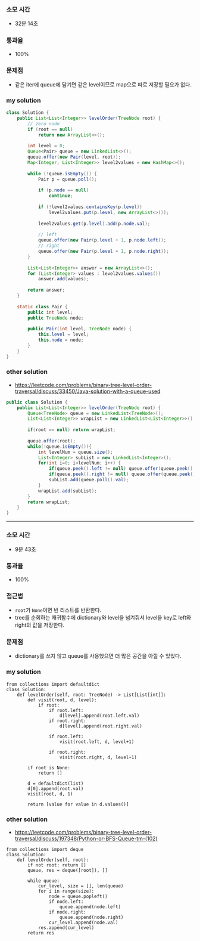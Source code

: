 
### 소모 시간
- 32분 14초

### 통과율
- 100%

### 문제점
- 같은 iter에 queue에 담기면 같은 level이므로 map으로 따로 저장할 필요가 없다.

### my solution
```java
class Solution {
    public List<List<Integer>> levelOrder(TreeNode root) {
        // zero node
        if (root == null)
            return new ArrayList<>();
        
        int level = 0;
        Queue<Pair> queue = new LinkedList<>();
        queue.offer(new Pair(level, root));
        Map<Integer, List<Integer>> level2values = new HashMap<>();
        
        while (!queue.isEmpty()) {
            Pair p = queue.poll();
            
            if (p.node == null)
                continue;
            
            if (!level2values.containsKey(p.level))
                level2values.put(p.level, new ArrayList<>());
            
            level2values.get(p.level).add(p.node.val);
            
            // left
            queue.offer(new Pair(p.level + 1, p.node.left));
            // right
            queue.offer(new Pair(p.level + 1, p.node.right));
        }
        
        List<List<Integer>> answer = new ArrayList<>();
        for (List<Integer> values : level2values.values())
            answer.add(values);
        
        return answer;
    }
    
    static class Pair {
        public int level;
        public TreeNode node;
        
        public Pair(int level, TreeNode node) {
            this.level = level;
            this.node = node;
        }
    }
}
```

### other solution
- https://leetcode.com/problems/binary-tree-level-order-traversal/discuss/33450/Java-solution-with-a-queue-used
```java
public class Solution {
    public List<List<Integer>> levelOrder(TreeNode root) {
        Queue<TreeNode> queue = new LinkedList<TreeNode>();
        List<List<Integer>> wrapList = new LinkedList<List<Integer>>();
        
        if(root == null) return wrapList;
        
        queue.offer(root);
        while(!queue.isEmpty()){
            int levelNum = queue.size();
            List<Integer> subList = new LinkedList<Integer>();
            for(int i=0; i<levelNum; i++) {
                if(queue.peek().left != null) queue.offer(queue.peek().left);
                if(queue.peek().right != null) queue.offer(queue.peek().right);
                subList.add(queue.poll().val);
            }
            wrapList.add(subList);
        }
        return wrapList;
    }
}
```

---

### 소모 시간
- 9분 43초

### 통과율
- 100%

### 접근법
- `root`가 `None`이면 빈 리스트를 반환한다.
- tree를 순회하는 재귀함수에 dictionary와 level을 넘겨줘서 level을 key로 left와 right의 값을 저장한다.

### 문제점
- dictionary를 쓰지 않고 queue를 사용했으면 더 많은 공간을 아낄 수 있었다.

### my solution
```
from collections import defaultdict
class Solution:
    def levelOrder(self, root: TreeNode) -> List[List[int]]:
        def visit(root, d, level):
            if root:
                if root.left:
                    d[level].append(root.left.val)
                if root.right:
                    d[level].append(root.right.val)
                
                if root.left:
                    visit(root.left, d, level+1)
                
                if root.right:
                    visit(root.right, d, level+1)
        
        if root is None:
            return []
        
        d = defaultdict(list)
        d[0].append(root.val)
        visit(root, d, 1)
        
        return [value for value in d.values()]
```

### other solution
- https://leetcode.com/problems/binary-tree-level-order-traversal/discuss/197348/Python-or-BFS-Queue-tm-(102)
```
from collections import deque
class Solution:
    def levelOrder(self, root):
        if not root: return []
        queue, res = deque([root]), []
        
        while queue:
            cur_level, size = [], len(queue)
            for i in range(size):
                node = queue.popleft()
                if node.left:
                    queue.append(node.left)
                if node.right:
                    queue.append(node.right)
                cur_level.append(node.val)
            res.append(cur_level)
        return res
```
